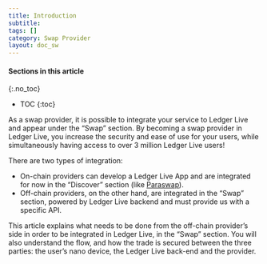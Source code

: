 ```yaml
---
title: Introduction
subtitle:
tags: []
category: Swap Provider
layout: doc_sw
---
```


#### Sections in this article
{:.no_toc}
* TOC
{:toc}

As a swap provider, it is possible to integrate your service to Ledger Live and appear under the “Swap” section. By becoming a swap provider in Ledger Live, you increase the security and ease of use for your users, while simultaneously having access to over 3 million Ledger Live users!

There are two types of integration:
- On-chain providers can develop a Ledger Live App and are integrated for now in the “Discover” section (like [Paraswap](https://www.ledger.com/blog/more-swapping-freedom-access-paraswap-directly-through-ledger-live)). 
- Off-chain providers, on the other hand, are integrated in the “Swap” section, powered by Ledger Live backend and must provide us with a specific API.

This article explains what needs to be done from the off-chain provider’s side in order to be integrated in Ledger Live, in the “Swap” section. You will also understand the flow, and how the trade is secured between the three parties: the user’s nano device, the Ledger Live back-end and the provider. 
